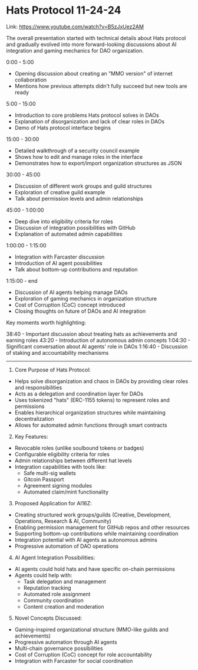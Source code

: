 # Hats Protocol 11-24-24

Link: https://www.youtube.com/watch?v=B5zJxUez2AM

The overall presentation started with technical details about Hats protocol and gradually evolved into more forward-looking discussions about AI integration and gaming mechanics for DAO organization.

0:00 - 5:00

- Opening discussion about creating an "MMO version" of internet collaboration
- Mentions how previous attempts didn't fully succeed but new tools are ready

5:00 - 15:00

- Introduction to core problems Hats protocol solves in DAOs
- Explanation of disorganization and lack of clear roles in DAOs
- Demo of Hats protocol interface begins

15:00 - 30:00

- Detailed walkthrough of a security council example
- Shows how to edit and manage roles in the interface
- Demonstrates how to export/import organization structures as JSON

30:00 - 45:00

- Discussion of different work groups and guild structures
- Exploration of creative guild example
- Talk about permission levels and admin relationships

45:00 - 1:00:00

- Deep dive into eligibility criteria for roles
- Discussion of integration possibilities with GitHub
- Explanation of automated admin capabilities

1:00:00 - 1:15:00

- Integration with Farcaster discussion
- Introduction of AI agent possibilities
- Talk about bottom-up contributions and reputation

1:15:00 - end

- Discussion of AI agents helping manage DAOs
- Exploration of gaming mechanics in organization structure
- Cost of Corruption (CoC) concept introduced
- Closing thoughts on future of DAOs and AI integration

Key moments worth highlighting:

38:40 - Important discussion about treating hats as achievements and earning roles
43:20 - Introduction of autonomous admin concepts
1:04:30 - Significant conversation about AI agents' role in DAOs
1:16:40 - Discussion of staking and accountability mechanisms

---

1. Core Purpose of Hats Protocol:

- Helps solve disorganization and chaos in DAOs by providing clear roles and responsibilities
- Acts as a delegation and coordination layer for DAOs
- Uses tokenized "hats" (ERC-1155 tokens) to represent roles and permissions
- Enables hierarchical organization structures while maintaining decentralization
- Allows for automated admin functions through smart contracts

2. Key Features:

- Revocable roles (unlike soulbound tokens or badges)
- Configurable eligibility criteria for roles
- Admin relationships between different hat levels
- Integration capabilities with tools like:
    - Safe multi-sig wallets
    - Gitcoin Passport
    - Agreement signing modules
    - Automated claim/mint functionality

3. Proposed Application for AI16Z:

- Creating structured work groups/guilds (Creative, Development, Operations, Research & AI, Community)
- Enabling permission management for GitHub repos and other resources
- Supporting bottom-up contributions while maintaining coordination
- Integration potential with AI agents as autonomous admins
- Progressive automation of DAO operations

4. AI Agent Integration Possibilities:

- AI agents could hold hats and have specific on-chain permissions
- Agents could help with:
    - Task delegation and management
    - Reputation tracking
    - Automated role assignment
    - Community coordination
    - Content creation and moderation

5. Novel Concepts Discussed:

- Gaming-inspired organizational structure (MMO-like guilds and achievements)
- Progressive automation through AI agents
- Multi-chain governance possibilities
- Cost of Corruption (CoC) concept for role accountability
- Integration with Farcaster for social coordination
